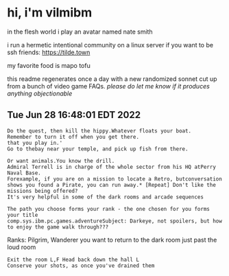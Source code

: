 # hi, i'm vilmibm

in the flesh world i play an avatar named nate smith

i run a hermetic intentional community on a linux server if you want to be ssh friends: https://tilde.town

my favorite food is mapo tofu

this readme regenerates once a day with a new randomized sonnet cut up from a bunch of video game FAQs.
_please do let me know if it produces anything objectionable_

## Tue Jun 28 16:48:01 EDT 2022

    Do the quest, then kill the hippy.Whatever floats your boat.
    Remember to turn it off when you get there.
    that you play in.'
    Go to thebay near your temple, and pick up fish from there.
    
    Or want animals.You know the drill.
    Admiral Terrell is in charge of the whole sector from his HQ atPerry Naval Base.
    Forexample, if you are on a mission to locate a Retro, butconversation shows you found a Pirate, you can run away.* [Repeat] Don't like the missions being offered?
    It's very helpful in some of the dark rooms and arcade sequences
    
    The path you choose forms your rank - the one chosen for you forms your title
    comp.sys.ibm.pc.games.adventureSubject: Darkeye, not spoilers, but how to enjoy the game walk through???
      Ranks: Pilgrim, Wanderer
    you want to return to the dark room just past the loud room
    
    Exit the room L,F Head back down the hall L
    Conserve your shots, as once you've drained them

